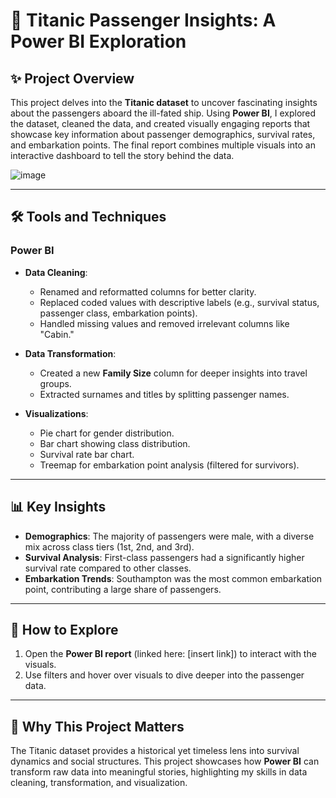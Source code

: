 # 🚢 Titanic Passenger Insights: A Power BI Exploration  

## ✨ Project Overview  
This project delves into the **Titanic dataset** to uncover fascinating insights about the passengers aboard the ill-fated ship. Using **Power BI**, I explored the dataset, cleaned the data, and created visually engaging reports that showcase key information about passenger demographics, survival rates, and embarkation points. The final report combines multiple visuals into an interactive dashboard to tell the story behind the data.  

![image](https://github.com/user-attachments/assets/86c76012-68bc-415c-9199-c26c73e3d159)


---

## 🛠️ Tools and Techniques  
### Power BI  
- **Data Cleaning**:  
  - Renamed and reformatted columns for better clarity.  
  - Replaced coded values with descriptive labels (e.g., survival status, passenger class, embarkation points).  
  - Handled missing values and removed irrelevant columns like "Cabin."  

- **Data Transformation**:  
  - Created a new **Family Size** column for deeper insights into travel groups.  
  - Extracted surnames and titles by splitting passenger names.  

- **Visualizations**:  
  - Pie chart for gender distribution.  
  - Bar chart showing class distribution.  
  - Survival rate bar chart.  
  - Treemap for embarkation point analysis (filtered for survivors).  

---

## 📊 Key Insights  
- **Demographics**: The majority of passengers were male, with a diverse mix across class tiers (1st, 2nd, and 3rd).  
- **Survival Analysis**: First-class passengers had a significantly higher survival rate compared to other classes.  
- **Embarkation Trends**: Southampton was the most common embarkation point, contributing a large share of passengers.  

---

## 🚀 How to Explore  
1. Open the **Power BI report** (linked here: [insert link]) to interact with the visuals.  
2. Use filters and hover over visuals to dive deeper into the passenger data.  

---

## 🌟 Why This Project Matters  
The Titanic dataset provides a historical yet timeless lens into survival dynamics and social structures. This project showcases how **Power BI** can transform raw data into meaningful stories, highlighting my skills in data cleaning, transformation, and visualization.  
